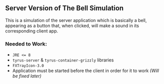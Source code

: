 ## Server Version of The Bell Simulation
This is a simulation of the server application which is basically a bell, appearing as a button that, when clicked, will make a sound in its corresponding client app.

<h3>Needed to Work:</h3>
<ul>
    <li><code>JRE <= 8</code></li>
    <li><code>tyrus-server</code> & <code>tyrus-container-grizzly</code> libraries</li>
    <li><code>FXTrayIcon-3.0</code></li>
    <li>Application must be started before the client in order for it to work <em>(Will be fixed later)</em></li>
</ul>